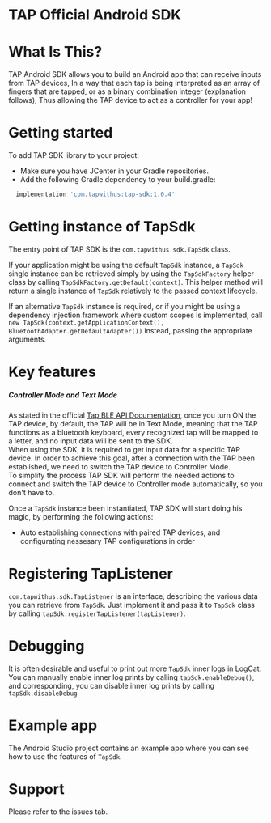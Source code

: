 # TAP Official Android SDK

What Is This?
=============
TAP Android SDK allows you to build an Android app that can receive inputs from TAP devices,
In a way that each tap is being interpreted as an array of fingers that are tapped, or as a binary combination integer (explanation follows), Thus allowing the TAP device to act as a controller for your app!

Getting started
===============
To add TAP SDK library to your project:
- Make sure you have JCenter in your Gradle repositories.
- Add the following Gradle dependency to your build.gradle:
```Groovy
  implementation 'com.tapwithus:tap-sdk:1.0.4'
```

Getting instance of TapSdk
==========================
The entry point of TAP SDK is the `com.tapwithus.sdk.TapSdk` class.

If your application might be using the default `TapSdk` instance, a `TapSdk` single instance can be retrieved simply by using the `TapSdkFactory` helper class by calling `TapSdkFactory.getDefault(context)`. This helper method will return a single instance of `TapSdk` relatively to the passed context lifecycle.

If an alternative `TapSdk` instance is required, or if you might be using a dependency injection framework where custom scopes is implemented, call `new TapSdk(context.getApplicationContext(), BluetoothAdapter.getDefaultAdapter())` instead, passing the appropriate arguments.

Key features
============
##### Controller Mode and Text Mode
As stated in the official [Tap BLE API Documentation](https://www.tapwithus.com/wp-content/uploads/2018/04/TapBLEAPIdocumentation_1_0_0_20180408-1.pdf), once you turn ON the TAP device, by default, the TAP will be in Text Mode, meaning that the TAP functions as a bluetooth keyboard, every recognized tap will be mapped to a letter, and no input data will be sent to the SDK.  
When using the SDK, it is required to get input data for a specific TAP device. In order to achieve this goal, after a connection with the TAP been established, we need to switch the TAP device to Controller Mode.  
To simplify the process TAP SDK will perform the needed actions to connect and switch the TAP device to Controller mode automatically, so you don't have to.

Once a `TapSdk` instance been instantiated, TAP SDK will start doing his magic, by performing the following actions:
* Auto establishing connections with paired TAP devices, and configurating nessesary TAP configurations in order

Registering TapListener
=======================
`com.tapwithus.sdk.TapListener` is an interface, describing the various data you can retrieve from `TapSdk`. Just implement it and pass it to `TapSdk` class by calling `tapSdk.registerTapListener(tapListener)`.

Debugging
=========
It is often desirable and useful to print out more `TapSdk` inner logs in LogCat. You can manually enable inner log prints by calling `tapSdk.enableDebug()`, and corresponding, you can disable inner log prints by calling `tapSdk.disableDebug`

Example app
===========
The Android Studio project contains an example app where you can see how to use the features of `TapSdk`.

Support
===========
Please refer to the issues tab.
